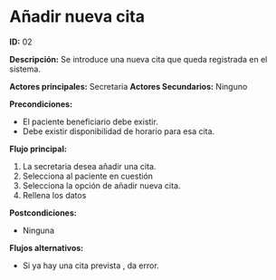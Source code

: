# Añadir nueva cita

**ID:** 02

**Descripción:** Se introduce una nueva cita que queda registrada en el sistema.

**Actores principales:** Secretaria
**Actores Secundarios:** Ninguno

**Precondiciones:**
* El paciente beneficiario debe existir.
* Debe existir disponibilidad de horario para esa cita.

**Flujo principal:**
1. La secretaria desea añadir una cita.
2. Selecciona al paciente en cuestión
3. Selecciona la opción de añadir nueva cita.
4. Rellena los datos

**Postcondiciones:**

* Ninguna

**Flujos alternativos:**

* Si  ya hay una cita prevista , da error.
